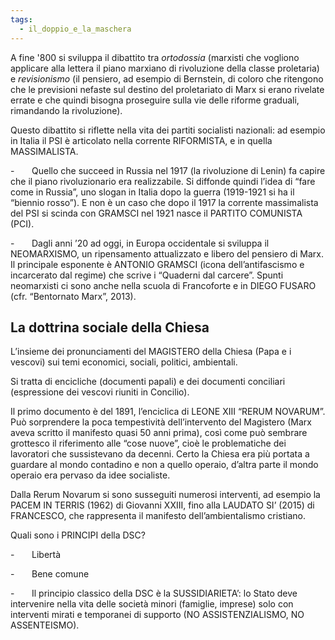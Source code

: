 ```yaml
---
tags:
  - il_doppio_e_la_maschera
---
```

A fine '800 si sviluppa il dibattito tra *ortodossia* (marxisti che vogliono applicare alla lettera il piano marxiano di rivoluzione della classe proletaria) e *revisionismo* (il pensiero, ad esempio di Bernstein, di coloro che ritengono che le previsioni nefaste sul destino del proletariato di Marx si erano rivelate errate e che quindi bisogna proseguire sulla vie delle riforme graduali, rimandando la rivoluzione).

Questo dibattito si riflette nella vita dei partiti socialisti nazionali: ad esempio in Italia il PSI è articolato nella corrente RIFORMISTA, e in quella MASSIMALISTA.

-       Quello che succeed in Russia nel 1917 (la rivoluzione di Lenin) fa capire che il piano rivoluzionario era realizzabile. Si diffonde quindi l’idea di “fare come in Russia”, uno slogan in Italia dopo la guerra (1919-1921 si ha il “biennio rosso”). E non è un caso che dopo il 1917 la corrente massimalista del PSI si scinda con GRAMSCI nel 1921 nasce il PARTITO COMUNISTA (PCI).

-       Dagli anni ’20 ad oggi, in Europa occidentale si sviluppa il NEOMARXISMO, un ripensamento attualizzato e libero del pensiero di Marx. Il principale esponente è ANTONIO GRAMSCI (icona dell’antifascismo e incarcerato dal regime) che scrive i “Quaderni dal carcere”. Spunti neomarxisti ci sono anche nella scuola di Francoforte e in DIEGO FUSARO (cfr. “Bentornato Marx”, 2013).


## La dottrina sociale della Chiesa

L’insieme dei pronunciamenti del MAGISTERO della Chiesa (Papa e i vescovi) sui temi economici, sociali, politici, ambientali.

Si tratta di encicliche (documenti papali) e dei documenti conciliari (espressione dei vescovi riuniti in Concilio).

Il primo documento è del 1891, l’enciclica di LEONE XIII “RERUM NOVARUM”. Può sorprendere la poca tempestività dell’intervento del Magistero (Marx aveva scritto il manifesto quasi 50 anni prima), così come può sembrare grottesco il riferimento alle “cose nuove”, cioè le problematiche dei lavoratori che sussistevano da decenni. Certo la Chiesa era più portata a guardare al mondo contadino e non a quello operaio, d’altra parte il mondo operaio era pervaso da idee socialiste.

Dalla Rerum Novarum si sono susseguiti numerosi interventi, ad esempio la PACEM IN TERRIS (1962) di Giovanni XXIII, fino alla LAUDATO SI’ (2015) di FRANCESCO, che rappresenta il manifesto dell’ambientalismo cristiano.

Quali sono i PRINCIPI della DSC?

-       Libertà

-       Bene comune

-       Il principio classico della DSC è la SUSSIDIARIETA’: lo Stato deve intervenire nella vita delle società minori (famiglie, imprese) solo con interventi mirati e temporanei di supporto (NO ASSISTENZIALISMO, NO ASSENTEISMO).




